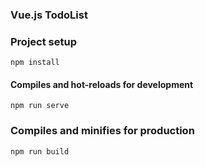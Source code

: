 ### Vue.js TodoList

### Project setup
```
npm install
```

#### Compiles and hot-reloads for development
```
npm run serve
```

### Compiles and minifies for production
```
npm run build
```
